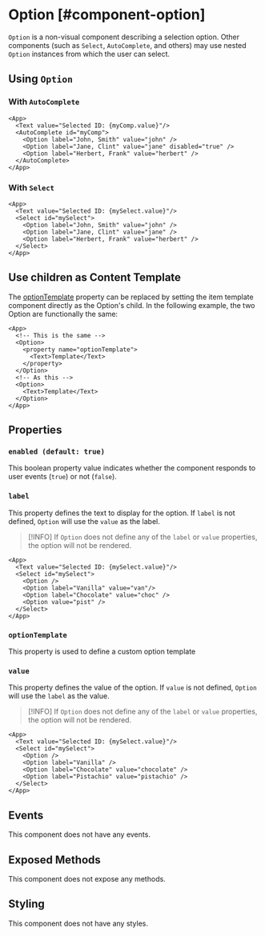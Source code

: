 # Option [#component-option]

`Option` is a non-visual component describing a selection option. Other components (such as `Select`, `AutoComplete`, and others) may use nested `Option` instances from which the user can select.

## Using `Option`

### With `AutoComplete`

```xmlui-pg copy {4-6} display name="Example: Option in a AutoComplete"
<App>
  <Text value="Selected ID: {myComp.value}"/>
  <AutoComplete id="myComp">
    <Option label="John, Smith" value="john" />
    <Option label="Jane, Clint" value="jane" disabled="true" />
    <Option label="Herbert, Frank" value="herbert" />
  </AutoComplete>
</App>
```

### With `Select`

```xmlui-pg copy {4-6} display name="Example: Option in a Select"
<App>
  <Text value="Selected ID: {mySelect.value}"/>
  <Select id="mySelect">
    <Option label="John, Smith" value="john" />
    <Option label="Jane, Clint" value="jane" />
    <Option label="Herbert, Frank" value="herbert" />
  </Select>
</App>
```

## Use children as Content Template

The [optionTemplate](#optiontemplate) property can be replaced by setting the item template component directly as the Option's child.
In the following example, the two Option are functionally the same:

```xmlui copy
<App>
  <!-- This is the same -->
  <Option>
    <property name="optionTemplate">
      <Text>Template</Text>
    </property>
  </Option>
  <!-- As this -->
  <Option>
    <Text>Template</Text>
  </Option>
</App>
```

## Properties

### `enabled (default: true)`

This boolean property value indicates whether the component responds to user events (`true`) or not (`false`).

### `label`

This property defines the text to display for the option. If `label` is not defined, `Option` will use the `value` as the label.

>[!INFO]
> If `Option` does not define any of the `label` or `value` properties, the option will not be rendered.

```xmlui-pg copy display name="Example: Using label" height="260px"
<App>
  <Text value="Selected ID: {mySelect.value}"/>
  <Select id="mySelect">
    <Option />
    <Option label="Vanilla" value="van"/>
    <Option label="Chocolate" value="choc" />
    <Option value="pist" />
  </Select>
</App>
```

### `optionTemplate`

This property is used to define a custom option template

### `value`

This property defines the value of the option. If `value` is not defined, `Option` will use the `label` as the value.

>[!INFO]
> If `Option` does not define any of the `label` or `value` properties, the option will not be rendered.

```xmlui-pg copy display name="Example: Using value" height="260px"
<App>
  <Text value="Selected ID: {mySelect.value}"/>
  <Select id="mySelect">
    <Option />
    <Option label="Vanilla" />
    <Option label="Chocolate" value="chocolate" />
    <Option label="Pistachio" value="pistachio" />
  </Select>
</App>
```

## Events

This component does not have any events.

## Exposed Methods

This component does not expose any methods.

## Styling

This component does not have any styles.
